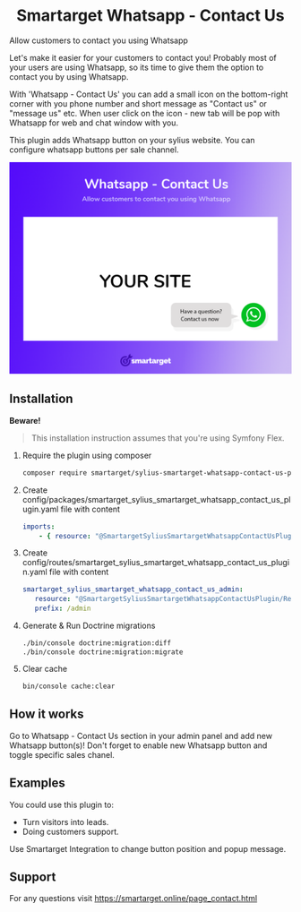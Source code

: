 <h1 align="center">Smartarget Whatsapp - Contact Us</h1>

Allow customers to contact you using Whatsapp

Let's make it easier for your customers to contact you! Probably most of your users are using Whatsapp, so its time to give them the option to contact you by using Whatsapp.

With 'Whatsapp - Contact Us' you can add a small icon on the bottom-right corner with you phone number and short message as "Contact us" or "message us" etc. When user click on the icon - new tab will be pop with Whatsapp for web and chat window with you.

This plugin adds Whatsapp button on your sylius website. You can configure whatsapp buttons per sale channel.

![](screenshot.png) 

## Installation

**Beware!**

> This installation instruction assumes that you're using Symfony Flex.

1. Require the plugin using composer

    ```bash
    composer require smartarget/sylius-smartarget-whatsapp-contact-us-plugin --no-scripts
    ```

2. Create config/packages/smartarget_sylius_smartarget_whatsapp_contact_us_plugin.yaml file with content

    ```yaml
    imports:
        - { resource: "@SmartargetSyliusSmartargetWhatsappContactUsPlugin/Resources/config/config.yaml" }
    ```

3. Create config/routes/smartarget_sylius_smartarget_whatsapp_contact_us_plugin.yaml file with content

    ```yaml
   smartarget_sylius_smartarget_whatsapp_contact_us_admin:
       resource: "@SmartargetSyliusSmartargetWhatsappContactUsPlugin/Resources/config/routing/admin.yaml"
       prefix: /admin
    ```
 
4. Generate & Run Doctrine migrations

    ```
    ./bin/console doctrine:migration:diff
    ./bin/console doctrine:migration:migrate
    ```

5. Clear cache

    ```bash
    bin/console cache:clear
    ```

## How it works

Go to Whatsapp - Contact Us section in your admin panel and add new Whatsapp button(s)! Don't forget to enable new Whatsapp button and toggle specific sales chanel.

## Examples

You could use this plugin to:

- Turn visitors into leads.
- Doing customers support.

Use Smartarget Integration to change button position and popup message.

## Support

For any questions visit https://smartarget.online/page_contact.html
